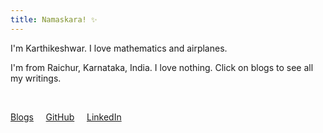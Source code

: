 ```yaml
---
title: Namaskara! ✨
---
```



I'm Karthikeshwar. I love mathematics and airplanes.

I'm from Raichur, Karnataka, India. I love nothing. Click on blogs to see all my writings.

<br>

[Blogs](https://github.com/Karthikeshwar1/Karthikeshwar1.github.io/blob/main/blog.md)  &nbsp; &nbsp; [GitHub](https://github.com/Karthikeshwar1) &nbsp; &nbsp; [LinkedIn](https://www.linkedin.com/in/karthikeshwar/)

<br>
